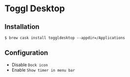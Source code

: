 # Toggl Desktop

## Installation

```ShellSession
$ brew cask install toggldesktop --appdir=/Applications
```

## Configuration

* Disable `Dock icon`
* Enable `Show timer in menu bar`
